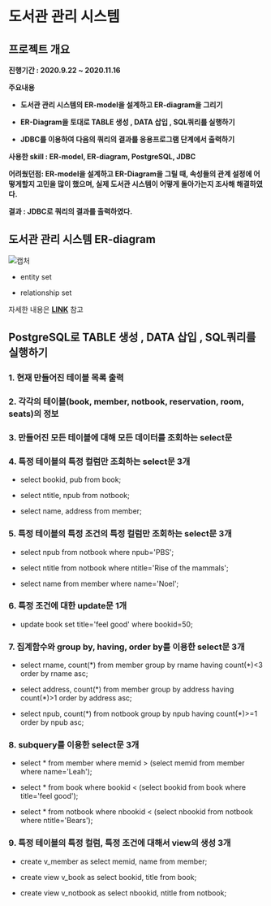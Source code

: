 # 도서관 관리 시스템


## 프로젝트 개요

**진행기간 : 2020.9.22 ~ 2020.11.16**
 
**주요내용**
 
- **도서관 관리 시스템의 ER-model을 설계하고 ER-diagram을 그리기**

- **ER-Diagram을 토대로 TABLE 생성 , DATA 삽입 , SQL쿼리를 실행하기**

- **JDBC를 이용하여 다음의 쿼리의 결과를 응용프로그램 단계에서 출력하기**

**사용한 skill : ER-model, ER-diagram, PostgreSQL, JDBC**

**어려웠던점: ER-model을 설계하고 ER-Diagram을 그릴 때, 속성들의 관계 설정에 어떻게할지 고민을 많이 했으며, 실제 도서관 시스템이 어떻게 돌아가는지 조사해 해결하였다.**

**결과 : JDBC로 쿼리의 결과를 출력하였다.**

## 도서관 관리 시스템 ER-diagram 

![캡처](https://user-images.githubusercontent.com/69049801/154909219-0fe52fa6-d4d4-45be-9814-8c8824b4bc89.PNG)

- entity set

- relationship set

자세한 내용은 [**LINK**](https://github.com/cautus01/Library_Management_System/tree/main/ER-diagram) 참고

## PostgreSQL로 TABLE 생성 , DATA 삽입 , SQL쿼리를 실행하기

### 1. 현재 만들어진 테이블 목록 출력

### 2. 각각의 테이블(book, member, notbook, reservation, room, seats)의 정보

### 3. 만들어진 모든 테이블에 대해 모든 데이터를 조회하는 select문

### 4. 특정 테이블의 특정 컬럼만 조회하는 select문 3개

* select bookid, pub from book;

* select ntitle, npub from notbook;

* select name, address from member;

### 5. 특정 테이블의 특정 조건의 특정 컬럼만 조회하는 select문 3개

- select npub from notbook where npub='PBS';

- select ntitle from notbook where ntitle='Rise of the mammals';

- select name from member where name='Noel';

### 6. 특정 조건에 대한 update문 1개

- update book set title='feel good' where bookid=50;

### 7. 집계함수와 group by, having, order by를 이용한 select문 3개
 
- select rname, count(\*) from member group by rname having count(\*)<3 order by rname asc;
    
- select address, count(\*) from member group by address having count(\*)>1 order by address asc;
    
- select npub, count(\*) from notbook group by npub having count(\*)>=1 order by npub asc;

### 8. subquery를 이용한 select문 3개

- select * from member where memid > (select memid from member where name='Leah');

- select * from book where bookid < (select bookid from book where title='feel good');

- select * from notbook where nbookid < (select nbookid from notbook where ntitle='Bears');

### 9. 특정 테이블의 특정 컬럼, 특정 조건에 대해서 view의 생성 3개

- create v_member as select memid, name from member;

- create view v_book as select bookid, title from book;

- create view v_notbook as select nbookid, ntitle from notbook;
